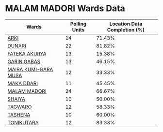 
# MALAM MADORI Wards Data

| Wards | Polling Units | Location Data Completion (%) |
| ---- | ----- | ------- |
| [ARKI](./wards/3872-arki) | 14 | 71.43% |
| [DUNARI](./wards/3873-dunari) | 22 | 81.82% |
| [FATEKA AKURYA](./wards/3874-fateka-akurya) | 13 | 15.38% |
| [GARIN GABAS](./wards/3875-garin-gabas) | 13 | 46.15% |
| [MAIRA KUMI-BARA MUSA](./wards/3876-maira-kumi-bara-musa) | 12 | 33.33% |
| [MAKA DDARI](./wards/3877-maka-ddari) | 11 | 45.45% |
| [MALAM MADORI](./wards/3878-malam-madori) | 24 | 66.67% |
| [SHAIYA](./wards/3879-shaiya) | 10 | 50.00% |
| [TAGWARO](./wards/3880-tagwaro) | 12 | 58.33% |
| [TASHENA](./wards/3881-tashena) | 10 | 60.00% |
| [TONIKUTARA](./wards/3882-tonikutara) | 12 | 83.33% |




